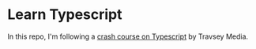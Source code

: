 # Learn Typescript

In this repo, I'm following a [crash course on Typescript](https://www.youtube.com/watch?v=BCg4U1FzODs) by Travsey Media.
